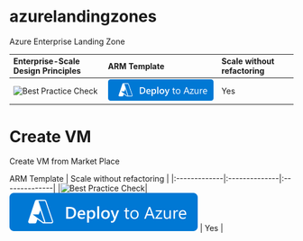 # azurelandingzones
Azure Enterprise Landing Zone

| Enterprise-Scale Design Principles | ARM Template | Scale without refactoring |
|:-------------|:--------------|:--------------|
|![Best Practice Check](https://azurequickstartsservice.blob.core.windows.net/badges/subscription-deployments/create-rg-lock-role-assignment/BestPracticeResult.svg)| [![Deploy To Azure](https://raw.githubusercontent.com/Azure/azure-quickstart-templates/master/1-CONTRIBUTION-GUIDE/images/deploytoazure.svg?sanitize=true)](https://portal.azure.com/#blade/Microsoft_Azure_CreateUIDef/CustomDeploymentBlade/uri/https%3A%2F%2Fraw.githubusercontent.com%2Fzakirya-ppf%2Fazurelandingzones%2Fmain%2Fes-hubspoke.json/uiFormDefinitionUri/https%3A%2F%2Fraw.githubusercontent.com%2Fzakirya-ppf%2Fazurelandingzones%2Fmain%2Fes-portal.json)  | Yes |

# Create VM
Create VM from Market Place

ARM Template | Scale without refactoring |
|:-------------|:--------------|:--------------|
|![Best Practice Check](https://azurequickstartsservice.blob.core.windows.net/badges/subscription-deployments/create-rg-lock-role-assignment/BestPracticeResult.svg)| [![Deploy To Azure](https://raw.githubusercontent.com/Azure/azure-quickstart-templates/master/1-CONTRIBUTION-GUIDE/images/deploytoazure.svg?sanitize=true)](https://portal.azure.com/#blade/Microsoft_Azure_CreateUIDef/CustomDeploymentBlade/uri/https%3A%2F%2Fraw.githubusercontent.com%2Fzakirya-ppf%2Fazurelandingzones%2Fmain%2Fvm-create.json/uiFormDefinitionUri/https%3A%2F%2Fraw.githubusercontent.com%2Fzakirya-ppf%2Fazurelandingzones%2Fmain%2Fvm-create.json)  | Yes |
